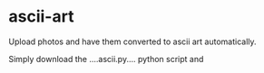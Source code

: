 # ascii-art

Upload photos and have them converted to ascii art automatically.

Simply download the ....ascii.py.... python script and 
